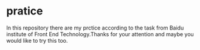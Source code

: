 # pratice

  In this repository there are my prctice according to the task from Baidu institute of Front End Technology.Thanks for your attention and maybe you would like to try this too.

